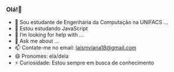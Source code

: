 ### Olá!👋



- 🔭 Sou estudante de Engenharia da Computação na UNIFACS ...
- 🌱 Estou estudando JavaScript 
- 🤔 I’m looking for help with ...
- 💬 Ask me about ...
- 📫 Contate-me no email: laismviana18@gmail.com
- 😄 Pronomes: ela/dela
- ⚡ Curiosidade: Estou sempre em busca de conhecimento

